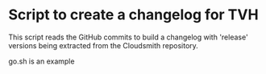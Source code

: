 # Script to create a changelog for TVH

This script reads the GitHub commits to build a changelog
with 'release' versions being extracted from the Cloudsmith
repository.

go.sh is an example

